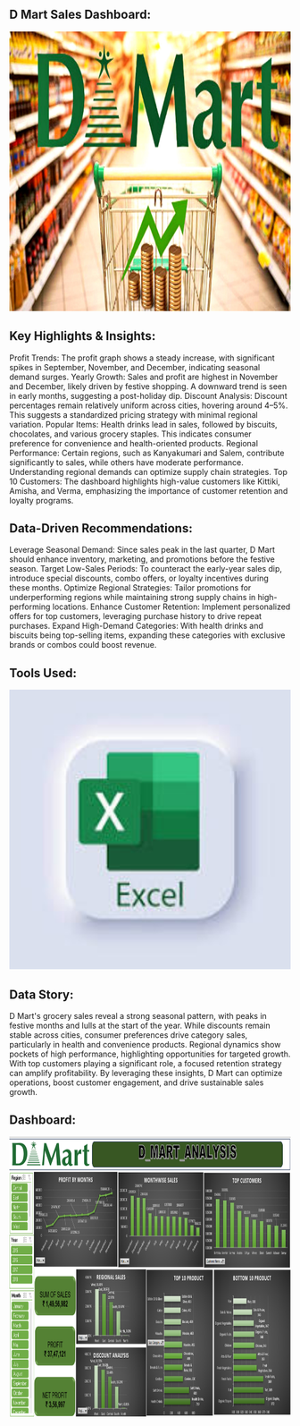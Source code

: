 D Mart Sales Dashboard:
---
<img src="https://github.com/SarthakUdavant/D-Mart-Sales-Dashboard/blob/322671ee8a5e34567a669aef09946e531fde9c24/dmart-supermarket-business-in-hindi-scaled-1.jpg" alt="myql-logo" width="1000" height="500"/>

Key Highlights & Insights:
---
Profit Trends: The profit graph shows a steady increase, with significant spikes in September, November, and December, indicating seasonal demand surges.
Yearly Growth: Sales and profit are highest in November and December, likely driven by festive shopping. A downward trend is seen in early months, suggesting a post-holiday dip.
Discount Analysis: Discount percentages remain relatively uniform across cities, hovering around 4–5%. This suggests a standardized pricing strategy with minimal regional variation.
Popular Items: Health drinks lead in sales, followed by biscuits, chocolates, and various grocery staples. This indicates consumer preference for convenience and health-oriented products.
Regional Performance: Certain regions, such as Kanyakumari and Salem, contribute significantly to sales, while others have moderate performance. Understanding regional demands can optimize supply chain strategies.
Top 10 Customers: The dashboard highlights high-value customers like Kittiki, Amisha, and Verma, emphasizing the importance of customer retention and loyalty programs.

Data-Driven Recommendations:
---
Leverage Seasonal Demand: Since sales peak in the last quarter, D Mart should enhance inventory, marketing, and promotions before the festive season.
Target Low-Sales Periods: To counteract the early-year sales dip, introduce special discounts, combo offers, or loyalty incentives during these months.
Optimize Regional Strategies: Tailor promotions for underperforming regions while maintaining strong supply chains in high-performing locations.
Enhance Customer Retention: Implement personalized offers for top customers, leveraging purchase history to drive repeat purchases.
Expand High-Demand Categories: With health drinks and biscuits being top-selling items, expanding these categories with exclusive brands or combos could boost revenue.

Tools Used:
---
<img src="https://github.com/SarthakUdavant/D-Mart-Sales-Dashboard/blob/main/Excel.jpg" alt="myql-logo" width="1000" height="500"/>

Data Story:
------
D Mart's grocery sales reveal a strong seasonal pattern, with peaks in festive months and lulls at the start of the year. While discounts remain stable across cities, consumer preferences drive category sales,
particularly in health and convenience products. Regional dynamics show pockets of high performance, highlighting opportunities for targeted growth.
With top customers playing a significant role, a focused retention strategy can amplify profitability. 
By leveraging these insights, D Mart can optimize operations, boost customer engagement, and drive sustainable sales growth.

Dashboard:
---
<img src="https://github.com/SarthakUdavant/D-Mart-Sales-Dashboard/blob/7054e29c0150a9762dbe2b03c151b1c93f248406/Screenshot%202025-02-07%20172118.png" alt="myql-logo" width="1000" height="500"/>















